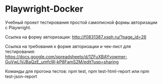 # Playwright-Docker

Учебный проект тестирования простой самописной формы авторизации с Playwright.

Ссылка на форму авторизации: 
http://f0831387.xsph.ru/?page_id=26

Ссылка на требования к форме авторизации и чек-лист для тестирования: 
https://docs.google.com/spreadsheets/d/1ZFuXBAYvowmer-GuVwLIVJBaQzE_umfcW-kP8FamS2M/edit?usp=sharing

Команды для прогона тестов: npm test, npm test-html-report или npm test-json-report